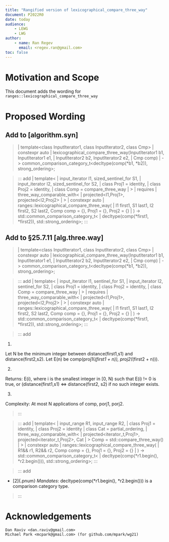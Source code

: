 ```yaml
---
title: "Rangified version of lexicographical_compare_three_way"
document: P2022R0
date: today
audience: 
    - LEWG
    - LWG
author:
    - name: Ran Regev
      email: <regev.ran@gmail.com>
toc: false
---   
```


# Motivation and Scope
This document adds the wording for ```ranges::lexicographical_compare_three_way``` 

# Proposed Wording 

## Add to [algorithm.syn]

> | template<class InputIterator1, class InputIterator2, class Cmp>
> |   constexpr auto
> |     lexicographical_compare_three_way(InputIterator1 b1, InputIterator1 e1,
> |                                       InputIterator2 b2, InputIterator2 e2,
> |                                       Cmp comp)
> |       -> common_comparison_category_t<decltype(comp(\*b1, \*b2)), strong_ordering>;

> ::: add
> | template<
> |     input_iterator I1, sized_sentinel_for<I1> S1,
> |     input_iterator I2, sized_sentinel_for<I2> S2,
> |     class Proj1 = identity, 
> |     class Proj2 = identity,
> |     class Comp = compare_three_way
> | >
> | requires
> |     three_way_comparable_with< 
> |         projected<I1,Proj1>, projected<I2,Proj2> 
> |     >
> | constexpr auto
> |     ranges::lexicographical_compare_three_way( 
> |         I1 first1, S1 last1, I2 first2, S2 last2, Comp comp = {}, Proj1 = {}, Proj2 = {}
> |     ) -> std::common_comparison_category_t<
> |                 decltype(comp(*first1, *first2)), std::strong_ordering>;
> :::

## Add to §25.7.11 [alg.three.way]

> | template<class InputIterator1, class InputIterator2, class Cmp>
> |   constexpr auto
> |     lexicographical_compare_three_way(InputIterator1 b1, InputIterator1 e1,
> |                                       InputIterator2 b2, InputIterator2 e2,
> |                                       Cmp comp)
> |       -> common_comparison_category_t<decltype(comp(\*b1, \*b2)), strong_ordering>;

> ::: add
> | template<
> |     input_iterator I1, sentinel_for<I1> S1,
> |     input_iterator I2, sentinel_for<I2> S2,
> |     class Proj1 = identity, 
> |     class Proj2 = identity,
> |     class Comp = compare_three_way
> | >
> | requires
> |     three_way_comparable_with< 
> |         projected<I1,Proj1>, projected<I2,Proj2> 
> |     >
> | constexpr auto
> |     ranges::lexicographical_compare_three_way( 
> |         I1 first1, S1 last1, I2 first2, S2 last2, Comp comp = {}, Proj1 = {}, Proj2 = {}
> |     ) -> std::common_comparison_category_t<
> |                 decltype(comp(*first1, *first2)), std::strong_ordering>;
> :::

> ::: add

1.
Let N be the minimum integer between distance(first1,s1) and distance(first2,s2).
Let E(n) be comp(proj1(*(first1 + n)), proj2(*(first2 + n))).

2.
Returns: E(i), where i is the smallest integer in [0, N) such that E(i) != 0 is true, or (distance(first1,s1) <=> distance(first2, s2) if no such integer exists.

3.
Complexity: At most N applications of comp, porj1, porj2.

> :::

> ::: add
> | template<
> |     input_range R1, input_range R2, 
> |     class Proj1 = identity, 
> |     class Proj2 = identity
> |     class Cat = partial_ordering,
> |     three_way_comparable_with<
> |         projected<iterator_t<R1>,Proj1>, projected<iterator_t<R2>,Proj2>, Cat
> |     > Comp = std::compare_three_way()
> | >
> | constexpr auto
> |     ranges::lexicographical_compare_three_way( 
> |         R1&& r1, R2&& r2, Comp comp = {}, Proj1 = {}, Proj2 = {}
> |     ) -> std::common_comparison_category_t<
> |                 decltype(comp(*r1.begin(), *r2.begin())), std::strong_ordering>;
> :::

> ::: add
- [2]{.pnum} _Mandates_: decltype(comp(\*r1.begin(), \*r2.begin())) is a comparison category type.
> :::


# Acknowledgements
    Dan Raviv <dan.raviv@gmail.com>
    Michael Park <mcpark@gmail.com> (for github.com/mpark/wg21)
